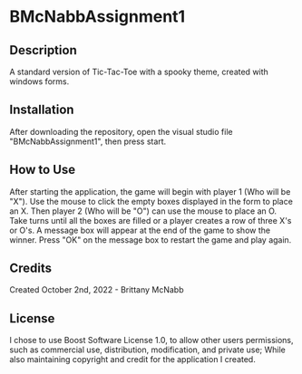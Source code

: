 # BMcNabbAssignment1

## Description
A standard version of Tic-Tac-Toe with a spooky theme, created with windows forms.

## Installation
After downloading the repository, open the visual studio file "BMcNabbAssignment1", then press start.

## How to Use
After starting the application, the game will begin with  player 1 (Who will be "X"). Use the mouse to click the empty boxes  displayed in the form to place an X. Then player 2 (Who will be "O") can use the mouse to place an O. Take turns until all the boxes are filled  or a player creates a row of three X's or O's. A message box will appear at the end of the game to show the winner. Press "OK" on the message  box to restart the game and play again.

## Credits
Created October 2nd, 2022 - Brittany McNabb

## License
I chose to use Boost Software License 1.0, to allow other  users permissions, such as commercial use, distribution, modification,  and private use; While also maintaining copyright and credit for the  application I created.
